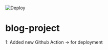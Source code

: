 ![Deploy](https://github.com/julianiff/blog-project/workflows/Deploy/badge.svg?branch=master&event=deployment_status)
# blog-project

1: Added new Github Action -> for deployment
